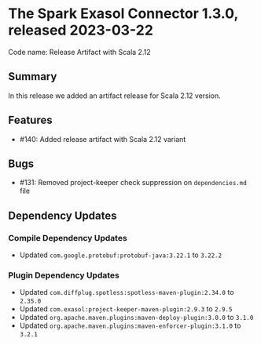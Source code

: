 # The Spark Exasol Connector 1.3.0, released 2023-03-22

Code name: Release Artifact with Scala 2.12

## Summary

In this release we added an artifact release for Scala 2.12 version.

## Features

* #140: Added release artifact with Scala 2.12 variant

## Bugs

* #131: Removed project-keeper check suppression on `dependencies.md` file

## Dependency Updates

### Compile Dependency Updates

* Updated `com.google.protobuf:protobuf-java:3.22.1` to `3.22.2`

### Plugin Dependency Updates

* Updated `com.diffplug.spotless:spotless-maven-plugin:2.34.0` to `2.35.0`
* Updated `com.exasol:project-keeper-maven-plugin:2.9.3` to `2.9.5`
* Updated `org.apache.maven.plugins:maven-deploy-plugin:3.0.0` to `3.1.0`
* Updated `org.apache.maven.plugins:maven-enforcer-plugin:3.1.0` to `3.2.1`
